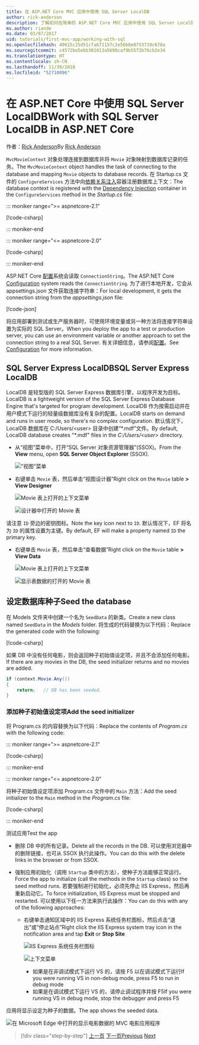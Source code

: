 ```yaml
---
title: 在 ASP.NET Core MVC 应用中使用 SQL Server LocalDB
author: rick-anderson
description: 了解如何在简单的 ASP.NET Core MVC 应用中使用 SQL Server LocalDB。
ms.author: riande
ms.date: 03/07/2017
uid: tutorials/first-mvc-app/working-with-sql
ms.openlocfilehash: 49615c25d51cfa671157c2e56b8e0753719c678a
ms.sourcegitcommit: c4572be5ebb301013a5698caf9b5572b76cb2e34
ms.translationtype: HT
ms.contentlocale: zh-CN
ms.lasthandoff: 11/30/2018
ms.locfileid: "52710096"
---
```

# <a name="work-with-sql-server-localdb-in-aspnet-core"></a><span data-ttu-id="3df29-103">在 ASP.NET Core 中使用 SQL Server LocalDB</span><span class="sxs-lookup"><span data-stu-id="3df29-103">Work with SQL Server LocalDB in ASP.NET Core</span></span>

<span data-ttu-id="3df29-104">作者：[Rick Anderson](https://twitter.com/RickAndMSFT)</span><span class="sxs-lookup"><span data-stu-id="3df29-104">By [Rick Anderson](https://twitter.com/RickAndMSFT)</span></span>

<span data-ttu-id="3df29-105">`MvcMovieContext` 对象处理连接到数据库并将 `Movie` 对象映射到数据库记录的任务。</span><span class="sxs-lookup"><span data-stu-id="3df29-105">The `MvcMovieContext` object handles the task of connecting to the database and mapping `Movie` objects to database records.</span></span> <span data-ttu-id="3df29-106">在 Startup.cs 文件的 `ConfigureServices` 方法中向[依赖关系注入](xref:fundamentals/dependency-injection)容器注册数据库上下文：</span><span class="sxs-lookup"><span data-stu-id="3df29-106">The database context is registered with the [Dependency Injection](xref:fundamentals/dependency-injection) container in the `ConfigureServices` method in the *Startup.cs* file:</span></span>

::: moniker range=">= aspnetcore-2.1"

[!code-csharp[](~/tutorials/first-mvc-app/start-mvc/sample/MvcMovie21/Startup.cs?name=ConfigureServices&highlight=13-99)]

::: moniker-end

::: moniker range="<= aspnetcore-2.0"

[!code-csharp[](~/tutorials/first-mvc-app/start-mvc/sample/MvcMovie/Startup.cs?name=ConfigureServices&highlight=6-7)]

::: moniker-end

<span data-ttu-id="3df29-107">ASP.NET Core [配置](xref:fundamentals/configuration/index)系统会读取 `ConnectionString`。</span><span class="sxs-lookup"><span data-stu-id="3df29-107">The ASP.NET Core [Configuration](xref:fundamentals/configuration/index) system reads the `ConnectionString`.</span></span> <span data-ttu-id="3df29-108">为了进行本地开发，它会从 appsettings.json 文件获取连接字符串：</span><span class="sxs-lookup"><span data-stu-id="3df29-108">For local development, it gets the connection string from the *appsettings.json* file:</span></span>

[!code-json[](start-mvc/sample/MvcMovie/appsettings.json?highlight=2&range=8-10)]

<span data-ttu-id="3df29-109">将应用部署到测试或生产服务器时，可使用环境变量或另一种方法将连接字符串设置为实际的 SQL Server。</span><span class="sxs-lookup"><span data-stu-id="3df29-109">When you deploy the app to a test or production server, you can use an environment variable or another approach to set the connection string to a real SQL Server.</span></span> <span data-ttu-id="3df29-110">有关详细信息，请参阅[配置](xref:fundamentals/configuration/index)。</span><span class="sxs-lookup"><span data-stu-id="3df29-110">See [Configuration](xref:fundamentals/configuration/index) for more information.</span></span>

## <a name="sql-server-express-localdb"></a><span data-ttu-id="3df29-111">SQL Server Express LocalDB</span><span class="sxs-lookup"><span data-stu-id="3df29-111">SQL Server Express LocalDB</span></span>

<span data-ttu-id="3df29-112">LocalDB 是轻型版的 SQL Server Express 数据库引擎，以程序开发为目标。</span><span class="sxs-lookup"><span data-stu-id="3df29-112">LocalDB is a lightweight version of the SQL Server Express Database Engine that's targeted for program development.</span></span> <span data-ttu-id="3df29-113">LocalDB 作为按需启动并在用户模式下运行的轻量级数据库没有复杂的配置。</span><span class="sxs-lookup"><span data-stu-id="3df29-113">LocalDB starts on demand and runs in user mode, so there's no complex configuration.</span></span> <span data-ttu-id="3df29-114">默认情况下，LocalDB 数据库在 C:/Users/\<user\> 目录中创建“\*.mdf”文件。</span><span class="sxs-lookup"><span data-stu-id="3df29-114">By default, LocalDB database creates "\*.mdf" files in the *C:/Users/\<user\>* directory.</span></span>

* <span data-ttu-id="3df29-115">从“视图”菜单中，打开“SQL Server 对象资源管理器”(SSOX)。</span><span class="sxs-lookup"><span data-stu-id="3df29-115">From the **View** menu, open **SQL Server Object Explorer** (SSOX).</span></span>

  ![“视图”菜单](working-with-sql/_static/ssox.png)

* <span data-ttu-id="3df29-117">右键单击 `Movie` 表，然后单击“视图设计器”</span><span class="sxs-lookup"><span data-stu-id="3df29-117">Right click on the `Movie` table **> View Designer**</span></span>

  ![Movie 表上打开的上下文菜单](working-with-sql/_static/design.png)

  ![设计器中打开的 Movie 表](working-with-sql/_static/dv.png)

<span data-ttu-id="3df29-120">请注意 `ID` 旁边的密钥图标。</span><span class="sxs-lookup"><span data-stu-id="3df29-120">Note the key icon next to `ID`.</span></span> <span data-ttu-id="3df29-121">默认情况下，EF 将名为 `ID` 的属性设置为主键。</span><span class="sxs-lookup"><span data-stu-id="3df29-121">By default, EF will make a property named `ID` the primary key.</span></span>

* <span data-ttu-id="3df29-122">右键单击 `Movie` 表，然后单击“查看数据”</span><span class="sxs-lookup"><span data-stu-id="3df29-122">Right click on the `Movie` table **> View Data**</span></span>

  ![Movie 表上打开的上下文菜单](working-with-sql/_static/ssox2.png)

  ![显示表数据的打开的 Movie 表](working-with-sql/_static/vd22.png)

## <a name="seed-the-database"></a><span data-ttu-id="3df29-125">设定数据库种子</span><span class="sxs-lookup"><span data-stu-id="3df29-125">Seed the database</span></span>

<span data-ttu-id="3df29-126">在 Models 文件夹中创建一个名为 `SeedData` 的新类。</span><span class="sxs-lookup"><span data-stu-id="3df29-126">Create a new class named `SeedData` in the *Models* folder.</span></span> <span data-ttu-id="3df29-127">将生成的代码替换为以下代码：</span><span class="sxs-lookup"><span data-stu-id="3df29-127">Replace the generated code with the following:</span></span>

[!code-csharp[](start-mvc/sample/MvcMovie/Models/SeedData.cs?name=snippet_1)]

<span data-ttu-id="3df29-128">如果 DB 中没有任何电影，则会返回种子初始值设定项，并且不会添加任何电影。</span><span class="sxs-lookup"><span data-stu-id="3df29-128">If there are any movies in the DB, the seed initializer returns and no movies are added.</span></span>

```csharp
if (context.Movie.Any())
{
    return;   // DB has been seeded.
}
```

<a name="si"></a>
### <a name="add-the-seed-initializer"></a><span data-ttu-id="3df29-129">添加种子初始值设定项</span><span class="sxs-lookup"><span data-stu-id="3df29-129">Add the seed initializer</span></span>

<span data-ttu-id="3df29-130">将 Program.cs 的内容替换为以下代码：</span><span class="sxs-lookup"><span data-stu-id="3df29-130">Replace the contents of *Program.cs* with the following code:</span></span>

::: moniker range=">= aspnetcore-2.1"

[!code-csharp[](~/tutorials/first-mvc-app/start-mvc/sample/MvcMovie21/Program.cs)]

::: moniker-end

::: moniker range="<= aspnetcore-2.0"

<span data-ttu-id="3df29-131">将种子初始值设定项添加 Program.cs 文件中的 `Main` 方法：</span><span class="sxs-lookup"><span data-stu-id="3df29-131">Add the seed initializer to the `Main` method in the *Program.cs* file:</span></span>

[!code-csharp[](start-mvc/sample/MvcMovie/Program.cs?highlight=6,14-32)]

::: moniker-end

<span data-ttu-id="3df29-132">测试应用</span><span class="sxs-lookup"><span data-stu-id="3df29-132">Test the app</span></span>

* <span data-ttu-id="3df29-133">删除 DB 中的所有记录。</span><span class="sxs-lookup"><span data-stu-id="3df29-133">Delete all the records in the DB.</span></span> <span data-ttu-id="3df29-134">可以使用浏览器中的删除链接，也可从 SSOX 执行此操作。</span><span class="sxs-lookup"><span data-stu-id="3df29-134">You can do this with the delete links in the browser or from SSOX.</span></span>
* <span data-ttu-id="3df29-135">强制应用初始化（调用 `Startup` 类中的方法），使种子方法能够正常运行。</span><span class="sxs-lookup"><span data-stu-id="3df29-135">Force the app to initialize (call the methods in the `Startup` class) so the seed method runs.</span></span> <span data-ttu-id="3df29-136">若要强制进行初始化，必须先停止 IIS Express，然后再重新启动它。</span><span class="sxs-lookup"><span data-stu-id="3df29-136">To force initialization, IIS Express must be stopped and restarted.</span></span> <span data-ttu-id="3df29-137">可以使用以下任一方法来执行此操作：</span><span class="sxs-lookup"><span data-stu-id="3df29-137">You can do this with any of the following approaches:</span></span>

  * <span data-ttu-id="3df29-138">右键单击通知区域中的 IIS Express 系统任务栏图标，然后点击“退出”或“停止站点”</span><span class="sxs-lookup"><span data-stu-id="3df29-138">Right click the IIS Express system tray icon in the notification area and tap **Exit** or **Stop Site**</span></span>

    ![IIS Express 系统任务栏图标](working-with-sql/_static/iisExIcon.png)

    ![上下文菜单](working-with-sql/_static/stopIIS.png)

    * <span data-ttu-id="3df29-141">如果是在非调试模式下运行 VS 的，请按 F5 以在调试模式下运行</span><span class="sxs-lookup"><span data-stu-id="3df29-141">If you were running VS in non-debug mode, press F5 to run in debug mode</span></span>
    * <span data-ttu-id="3df29-142">如果是在调试模式下运行 VS 的，请停止调试程序并按 F5</span><span class="sxs-lookup"><span data-stu-id="3df29-142">If you were running VS in debug mode, stop the debugger and press F5</span></span>

<span data-ttu-id="3df29-143">应用将显示设定为种子的数据。</span><span class="sxs-lookup"><span data-stu-id="3df29-143">The app shows the seeded data.</span></span>

![在 Microsoft Edge 中打开的显示电影数据的 MVC 电影应用程序](working-with-sql/_static/m55.png)

> [!div class="step-by-step"]
> <span data-ttu-id="3df29-145">[上一页](adding-model.md)
> [下一页](controller-methods-views.md)</span><span class="sxs-lookup"><span data-stu-id="3df29-145">[Previous](adding-model.md)
[Next](controller-methods-views.md)</span></span>  
